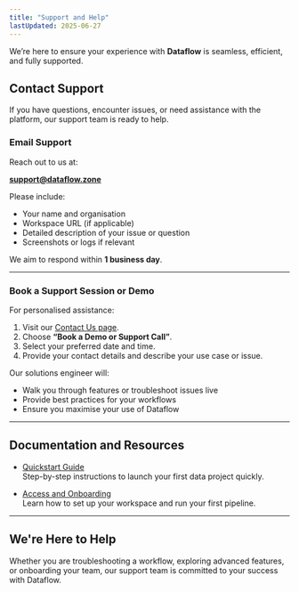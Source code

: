 ```yaml
---
title: "Support and Help"
lastUpdated: 2025-06-27
---
```



We’re here to ensure your experience with **Dataflow** is seamless, efficient, and fully supported.

## Contact Support

If you have questions, encounter issues, or need assistance with the platform, our support team is ready to help.

###  Email Support

Reach out to us at:

**support@dataflow.zone**

Please include:

- Your name and organisation
- Workspace URL (if applicable)
- Detailed description of your issue or question
- Screenshots or logs if relevant

We aim to respond within **1 business day**.

---

### Book a Support Session or Demo

For personalised assistance:

1. Visit our [Contact Us page](https://dataflow-marketing.netlify.app/contact-us/).
2. Choose **“Book a Demo or Support Call”**.
3. Select your preferred date and time.
4. Provide your contact details and describe your use case or issue.

Our solutions engineer will:

- Walk you through features or troubleshoot issues live  
- Provide best practices for your workflows  
- Ensure you maximise your use of Dataflow

---

##  Documentation and Resources

- [Quickstart Guide](/get-started/quickstart-guide/)  
  Step-by-step instructions to launch your first data project quickly.

- [Access and Onboarding](/get-started/access-and-onboarding)  
  Learn how to set up your workspace and run your first pipeline.


---

## We're Here to Help

Whether you are troubleshooting a workflow, exploring advanced features, or onboarding your team, our support team is committed to your success with Dataflow.

